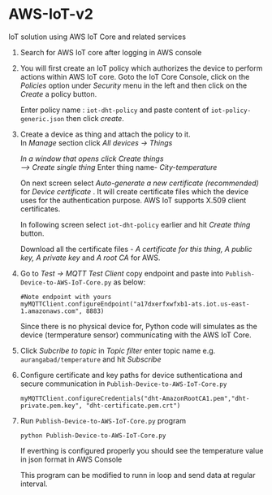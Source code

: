 # AWS-IoT-v2

IoT solution using AWS IoT Core and related services

1) Search for AWS IoT core after logging in AWS console

2) You will first create an IoT policy which authorizes the device to perform actions within AWS IoT core. Goto the IoT Core Console, click on the <i>Policies</i> option under <i>Security</i> menu in the left and then click on the <i>Create</i> a policy button.

    Enter policy name : `iot-dht-policy` and paste content of `iot-policy-generic.json` then click <i>create</i>.


 3) Create a device as thing and attach the policy to it.  
 In <i>Manage</i> section click <i>All devices -> Things <ii>

    In a window that opens click <i> Create things</i>  
    --> Create single thing</i>
    Enter thing name- <i>City-temperature </i>

    On next screen select <i> Auto-generate a new certificate (recommended)</i> for <i> Device certificate </i>. It will create certificate files which the device uses for the authentication purpose. AWS IoT supports X.509 client certificates.

    In following screen select `iot-dht-policy` earlier and hit <i> Create thing</i> button.

    Download all the certificate files - <i> A certificate for this thing, A public key, A private key</i> and <i>A root CA</i> for AWS. 

4) Go to <i> Test  -> MQTT Test Client </i> copy endpoint and paste into `Publish-Device-to-AWS-IoT-Core.py` as below:
    ```
    #Note endpoint with yours
    myMQTTClient.configureEndpoint("a17dxerfxwfxb1-ats.iot.us-east-1.amazonaws.com", 8883)
    ```

    Since there is no physical device for,  Python code will simulates as the device (termperature sensor) communicating with the AWS IoT Core.

5) Click <i> Subcribe to topic </i> in <i> Topic filter </i> enter topic name e.g. `aurangabad/temperature` and hit <i> Subscribe</i>

6) Configure certificate and key paths for device suthenticationa and secure communication in `Publish-Device-to-AWS-IoT-Core.py`
    ```
    myMQTTClient.configureCredentials("dht-AmazonRootCA1.pem","dht-private.pem.key", "dht-certificate.pem.crt")
    ```

7) Run `Publish-Device-to-AWS-IoT-Core.py` program
    ```
    python Publish-Device-to-AWS-IoT-Core.py
    ```

    If everthing is configured properly you should see the temperature value in json format in AWS Console

    This program can be modified to runn in loop and send data at regular interval.


